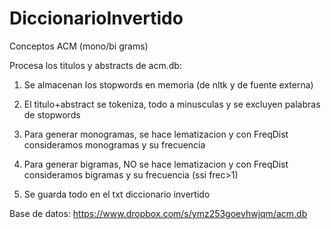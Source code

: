 DiccionarioInvertido
====================

Conceptos ACM (mono/bi grams)

Procesa los titulos y abstracts de acm.db:

1. Se almacenan los stopwords en memoria (de nltk y de fuente externa)

2. El titulo+abstract se tokeniza, todo a minusculas y se excluyen palabras de stopwords

3. Para generar monogramas, se hace lematizacion y con FreqDist consideramos monogramas y su frecuencia

4. Para generar bigramas, NO se hace lematizacion y con FreqDist consideramos bigramas y su frecuencia (ssi frec>1)

5. Se guarda todo en el txt diccionario invertido


Base de datos:
https://www.dropbox.com/s/ymz253goevhwjqm/acm.db
